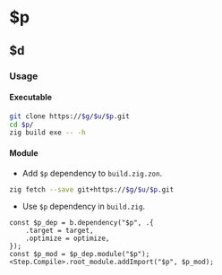 # $p

## $d

### Usage

#### Executable

```sh
git clone https://$g/$u/$p.git
cd $p/
zig build exe -- -h
```

#### Module

- Add `$p` dependency to `build.zig.zon`.

```sh
zig fetch --save git+https://$g/$u/$p.git
```

- Use `$p` dependency in `build.zig`.

```zig
const $p_dep = b.dependency("$p", .{
    .target = target,
    .optimize = optimize,
});
const $p_mod = $p_dep.module("$p");
<Step.Compile>.root_module.addImport("$p", $p_mod);
```
